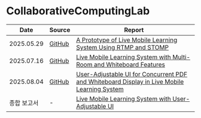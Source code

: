 # CollaborativeComputingLab
| Date | Source | Report |
|---|---|---|
| 2025.05.29 | [GitHub](https://github.com/H0sungKim/CollaborativeComputingLab/tree/f59d35a24dd0525328f50ce3d041e51164e1bb9a) | [A Prototype of Live Mobile Learning System Using RTMP and STOMP](/Docs/20250529_A_Prototype_of_Live_Mobile_Learning_System_Using_RTMP_and_STOMP/A_Prototype_of_Live_Mobile_Learning_System_Using_RTMP_and_STOMP.pdf) |
| 2025.07.16 | [GitHub](https://github.com/H0sungKim/CollaborativeComputingLab/tree/7fc97a588eb7dd9589e0b3206bcd89593a9c9e3f) | [Live Mobile Learning System with Multi-Room and Whiteboard Features](/Docs/20250716_Live_Mobile_Learning_System_with_Multi-Room_and_Whiteboard_Features/Live_Mobile_Learning_System_with_Multi-Room_and_Whiteboard_Features.pdf) |
| 2025.08.04 | [GitHub](https://github.com/H0sungKim/CollaborativeComputingLab/tree/af7c845076d5ff97750bf7c9c569e50f7758b930) | [User-Adjustable UI for Concurrent PDF and Whiteboard Display in Live Mobile Learning System](/Docs/20250804_User-Adjustable_UI_for_Concurrent_PDF_and_Whiteboard_Display_in_Live_Mobile_Learning_System/User-Adjustable_UI_for_Concurrent_PDF_and_Whiteboard_Display_in_Live_Mobile_Learning_System.pdf) |
| 종합 보고서 | - | [Live Mobile Learning System with User-Adjustable UI](/Docs/20250808_Live_Mobile_Learning_System_with_User-Adjustable_UI/Live_Mobile_Learning_System_with_User-Adjustable_UI.pdf) |
